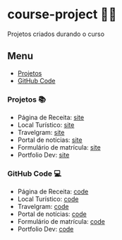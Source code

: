 # course-project :woman_technologist:
 Projetos criados durando o curso

## Menu

- [Projetos](#projetos)
- [GitHub Code](#github-code)

### Projetos :books:

- Página de Receita: [site](https://erikaestudar.github.io/course-project/pagina-de-receita/index.html)
- Local Turístico: [site](https://erikaestudar.github.io/course-project/local-turistico/index.html)
- Travelgram: [site](https://erikaestudar.github.io/course-project/travelgram/index.html)
- Portal de notícias: [site](https://erikaestudar.github.io/course-project/portal-de-noticias/index.html)
- Formulário de matrícula: [site](https://erikaestudar.github.io/course-project/formulario-de-matricula/index.html)
- Portfolio Dev: [site](https://erikaestudar.github.io/course-project/portfolio-dev/index.html)

### GitHub Code :computer:

- Página de Receita: [code](https://github.com/Erikaestudar/course-project/tree/main/pagina-de-receita)
- Local Turístico:  [code](https://github.com/Erikaestudar/course-project/tree/main/local-turistico)
- Travelgram: [code](https://github.com/Erikaestudar/course-project/tree/main/travelgram)
- Portal de notícias: [code](https://github.com/Erikaestudar/course-project/tree/main/portal-de-noticias)
- Formulário de matrícula: [code](https://github.com/Erikaestudar/course-project/tree/main/formulario-de-matricula)
- Portfolio Dev: [code](https://github.com/Erikaestudar/course-project/tree/main/portfolio-dev)